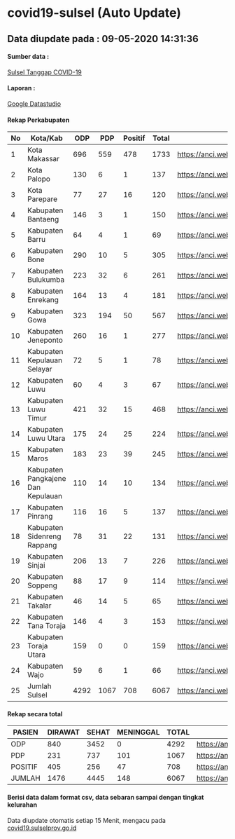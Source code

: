
# covid19-sulsel (Auto Update)

## Data diupdate pada : 09-05-2020 14:31:36

#### Sumber data :
[Sulsel Tanggap COVID-19](https://covid19.sulselprov.go.id)

#### Laporan :
[Google Datastudio](https://datastudio.google.com/s/jythWGc1j4w)

#### Rekap Perkabupaten 
|No|Kota/Kab|ODP|PDP|Positif|Total|Link|
| --- | --- | --- | --- | --- | --- | --- |
|1|Kota Makassar|696|559|478|1733|https://anci.web.id/cor/kota_makassar|
|2|Kota Palopo|130|6|1|137|https://anci.web.id/cor/kota_palopo|
|3|Kota Parepare|77|27|16|120|https://anci.web.id/cor/kota_parepare|
|4|Kabupaten Bantaeng|146|3|1|150|https://anci.web.id/cor/kabupaten_bantaeng|
|5|Kabupaten Barru|64|4|1|69|https://anci.web.id/cor/kabupaten_barru|
|6|Kabupaten Bone|290|10|5|305|https://anci.web.id/cor/kabupaten_bone|
|7|Kabupaten Bulukumba|223|32|6|261|https://anci.web.id/cor/kabupaten_bulukumba|
|8|Kabupaten Enrekang|164|13|4|181|https://anci.web.id/cor/kabupaten_enrekang|
|9|Kabupaten Gowa|323|194|50|567|https://anci.web.id/cor/kabupaten_gowa|
|10|Kabupaten Jeneponto|260|16|1|277|https://anci.web.id/cor/kabupaten_jeneponto|
|11|Kabupaten Kepulauan Selayar|72|5|1|78|https://anci.web.id/cor/kabupaten_kepulauan_selayar|
|12|Kabupaten Luwu|60|4|3|67|https://anci.web.id/cor/kabupaten_luwu|
|13|Kabupaten Luwu Timur|421|32|15|468|https://anci.web.id/cor/kabupaten_luwu_timur|
|14|Kabupaten Luwu Utara|175|24|25|224|https://anci.web.id/cor/kabupaten_luwu_utara|
|15|Kabupaten Maros|183|23|39|245|https://anci.web.id/cor/kabupaten_maros|
|16|Kabupaten Pangkajene Dan Kepulauan|110|14|10|134|https://anci.web.id/cor/kabupaten_pangkajene_dan_kepulauan|
|17|Kabupaten Pinrang|116|16|5|137|https://anci.web.id/cor/kabupaten_pinrang|
|18|Kabupaten Sidenreng Rappang|78|31|22|131|https://anci.web.id/cor/kabupaten_sidenreng_rappang|
|19|Kabupaten Sinjai|206|13|7|226|https://anci.web.id/cor/kabupaten_sinjai|
|20|Kabupaten Soppeng|88|17|9|114|https://anci.web.id/cor/kabupaten_soppeng|
|21|Kabupaten Takalar|46|14|5|65|https://anci.web.id/cor/kabupaten_takalar|
|22|Kabupaten Tana Toraja|146|4|3|153|https://anci.web.id/cor/kabupaten_tana_toraja|
|23|Kabupaten Toraja Utara|159|0|0|159|https://anci.web.id/cor/kabupaten_toraja_utara|
|24|Kabupaten Wajo|59|6|1|66|https://anci.web.id/cor/kabupaten_wajo|
|25|Jumlah Sulsel|4292|1067|708|6067|https://anci.web.id/cor/jumlah_sulsel|

#### Rekap secara total

| PASIEN | DIRAWAT | SEHAT | MENINGGAL | TOTAL | LINK |
| ---- | -------- | ---- | ---- |  ---- | ---- |
| ODP | 840 | 3452 | 0 | 4292 | https://anci.web.id/cor/odp_detail.html |
| PDP | 231 | 737 | 101 | 1067 | https://anci.web.id/cor/pdp_detail.html |
| POSITIF | 405 | 256 | 47 | 708 | https://anci.web.id/cor/positif_detail.html |
| JUMLAH | 1476 | 4445 | 148 | 6067 | https://anci.web.id/cor/jumlah_sulsel/ |

 
#### Berisi data dalam format csv, data sebaran sampai dengan tingkat kelurahan

Data diupdate otomatis setiap 15 Menit, mengacu pada [covid19.sulselprov.go.id](https://covid19.sulselprov.go.id)

